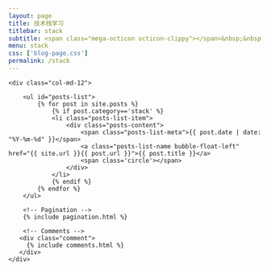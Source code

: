 ```yaml
---
layout: page
title: 技术栈学习
titlebar: stack
subtitle: <span class="mega-octicon octicon-clippy"></span>&nbsp;&nbsp; 兴趣是最好的动力。
menu: stack
css: ['blog-page.css']
permalink: /stack
---
```


<div class="row">

    <div class="col-md-12">

        <ul id="posts-list">
            {% for post in site.posts %}
                {% if post.category=='stack' %}
                <li class="posts-list-item">
                    <div class="posts-content">
                        <span class="posts-list-meta">{{ post.date | date: "%Y-%m-%d" }}</span>
                        <a class="posts-list-name bubble-float-left" href="{{ site.url }}{{ post.url }}">{{ post.title }}</a>
                        <span class='circle'></span>
                    </div>
                </li>
                {% endif %}
            {% endfor %}
        </ul> 

        <!-- Pagination -->
        {% include pagination.html %}

        <!-- Comments -->
       <div class="comment">
         {% include comments.html %}
       </div>
    </div>

</div>
<script>
    $(document).ready(function(){

        // Enable bootstrap tooltip
        $("body").tooltip({ selector: '[data-toggle=tooltip]' });

    });
</script>
